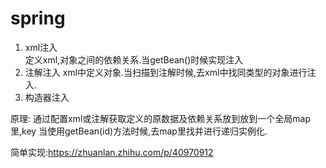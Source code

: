 # spring
1. xml注入  
  定义xml,对象之间的依赖关系.当getBean()时候实现注入
2. 注解注入
   xml中定义对象.当扫描到注解时候,去xml中找同类型的对象进行注入.
3. 构造器注入

原理:
  通过配置xml或注解获取定义的原数据及依赖关系放到放到一个全局map里,key
  当使用getBean(id)方法时候,去map里找并进行递归实例化.

简单实现:https://zhuanlan.zhihu.com/p/40970912
